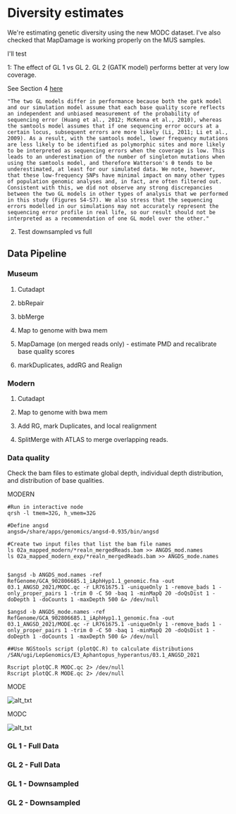 # Diversity estimates

We're estimating genetic diversity using the new MODC dataset. I've also checked that MapDamage is working properly on the MUS samples.

I'll test

1: The effect of GL 1 vs GL 2. GL 2 (GATK model) performs better at very low coverage. 

See Section 4 [here](https://onlinelibrary.wiley.com/doi/10.1111/mec.16077)

```
"The two GL models differ in performance because both the gatk model and our simulation model assume that each base quality score reflects an independent and unbiased measurement of the probability of sequencing error (Huang et al., 2012; McKenna et al., 2010), whereas the samtools model assumes that if one sequencing error occurs at a certain locus, subsequent errors are more likely (Li, 2011; Li et al., 2009). As a result, with the samtools model, lower frequency mutations are less likely to be identified as polymorphic sites and more likely to be interpreted as sequencing errors when the coverage is low. This leads to an underestimation of the number of singleton mutations when using the samtools model, and therefore Watterson's θ tends to be underestimated, at least for our simulated data. We note, however, that these low-frequency SNPs have minimal impact on many other types of population genomic analyses and, in fact, are often filtered out. Consistent with this, we did not observe any strong discrepancies between the two GL models in other types of analysis that we performed in this study (Figures S4-S7). We also stress that the sequencing errors modelled in our simulations may not accurately represent the sequencing error profile in real life, so our result should not be interpreted as a recommendation of one GL model over the other."
```

2. Test downsampled vs full 



## Data Pipeline

### Museum

1. Cutadapt

2. bbRepair

3. bbMerge

4. Map to genome with bwa mem

5. MapDamage (on merged reads only) - estimate PMD and recalibrate base quality scores

6. markDuplicates, addRG and Realign


### Modern

1. Cutadapt

2. Map to genome with bwa mem

3. Add RG, mark Duplicates, and local realignment 

4. SplitMerge with ATLAS to merge overlapping reads. 



### Data quality

Check the bam files to estimate global depth, individual depth distribution, and distribution of base qualities. 


MODERN
```
#Run in interactive node
qrsh -l tmem=32G, h_vmem=32G

#Define angsd
angsd=/share/apps/genomics/angsd-0.935/bin/angsd

#Create two input files that list the bam file names
ls 02a_mapped_modern/*realn_mergedReads.bam >> ANGDS_mod.names
ls 02a_mapped_modern_exp/*realn_mergedReads.bam >> ANGDS_mode.names


$angsd -b ANGDS_mod.names -ref RefGenome/GCA_902806685.1_iAphHyp1.1_genomic.fna -out 03.1_ANGSD_2021/MODC.qc -r LR761675.1 -uniqueOnly 1 -remove_bads 1 -only_proper_pairs 1 -trim 0 -C 50 -baq 1 -minMapQ 20 -doQsDist 1 -doDepth 1 -doCounts 1 -maxDepth 500 &> /dev/null

$angsd -b ANGDS_mode.names -ref RefGenome/GCA_902806685.1_iAphHyp1.1_genomic.fna -out 03.1_ANGSD_2021/MODE.qc -r LR761675.1 -uniqueOnly 1 -remove_bads 1 -only_proper_pairs 1 -trim 0 -C 50 -baq 1 -minMapQ 20 -doQsDist 1 -doDepth 1 -doCounts 1 -maxDepth 500 &> /dev/null

##Use NGStools script (plotQC.R) to calculate distributions
/SAN/ugi/LepGenomics/E3_Aphantopus_hyperantus/03.1_ANGSD_2021

Rscript plotQC.R MODC.qc 2> /dev/null
Rscript plotQC.R MODE.qc 2> /dev/null
```

MODE


![alt_txt][MODE.1]

[MODE.1]:https://user-images.githubusercontent.com/12142475/134003399-b9f6b15e-8c35-47fe-9062-6f05c73c1468.png


MODC

![alt_txt][MODC.1]

[MODC.1]:https://user-images.githubusercontent.com/12142475/134003414-733d2649-67c1-4aea-9288-7a0b0dae29c6.png





### GL 1 - Full Data


### GL 2 - Full Data


### GL 1 - Downsampled


### GL 2 - Downsampled




